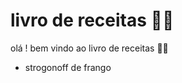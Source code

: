 # livro de receitas :man_cook:

olá ! bem vindo ao livro de receitas :man_cook:

- strogonoff de frango

